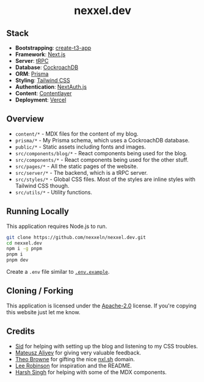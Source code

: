 <h1 align="center">nexxel.dev</h1>

## Stack

- **Bootstrapping**: [create-t3-app](https://create.t3.gg/)
- **Framework**: [Next.js](https://nextjs.org/)
- **Server**: [tRPC](https://trpc.io/)
- **Database**: [CockroachDB](https://www.cockroachlabs.com/)
- **ORM**: [Prisma](https://prisma.io/)
- **Styling**: [Tailwind CSS](https://tailwindcss.com/)
- **Authentication**: [NextAuth.js](https://next-auth.js.org/)
- **Content**: [Contentlayer](https://contentlayer.dev/)
- **Deployment**: [Vercel](https://vercel.com/)

## Overview

- `content/*` - MDX files for the content of my blog.
- `prisma/*` - My Prisma schema, which uses a CockroachDB database.
- `public/*` - Static assets including fonts and images.
- `src/components/blog/*` - React components being used for the blog.
- `src/components/*` - React components being used for the other stuff.
- `src/pages/*` - All the static pages of the website.
- `src/server/*` - The backend, which is a tRPC server.
- `src/styles/*` - Global CSS files. Most of the styles are inline styles with Tailwind CSS though.
- `src/utils/*` - Utility functions.

## Running Locally

This application requires Node.js to run.

```bash
git clone https://github.com/nexxeln/nexxel.dev.git
cd nexxel.dev
npm i -g pnpm
pnpm i
pnpm dev
```

Create a `.env` file similar to [`.env.example`](https://github.com/nexxeln/nexxel.dev/blob/main/.env-example).

## Cloning / Forking

This application is licensed under the [Apache-2.0](https://github.com/nexxeln/nexxel.dev/blob/main/LICENSE) license. If you're copying this website just let me know.

## Credits

- [Sid](https://github.com/sidwebworks/) for helping with setting up the blog and listening to my CSS troubles.
- [Mateusz Aliyev](https://github.com/mateuszaliyev/) for giving very valuable feedback.
- [Theo Browne](https://t3.gg/) for gifting the nice [nxl.sh](https://nxl.sh) domain.
- [Lee Robinson](https://leerob.io/) for inspiration and the README.
- [Harsh Singh](https://github.com/harshhhdev/) for helping with some of the MDX components.
